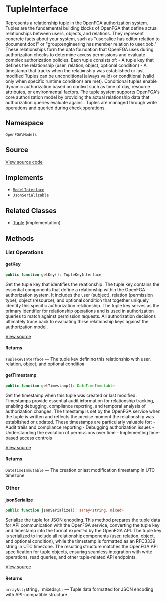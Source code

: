 # TupleInterface

Represents a relationship tuple in the OpenFGA authorization system. Tuples are the fundamental building blocks of OpenFGA that define actual relationships between users, objects, and relations. They represent concrete facts about your system, such as &quot;user:alice has editor relation to document:doc1&quot; or &quot;group:engineering has member relation to user:bob.&quot; These relationships form the data foundation that OpenFGA uses during authorization checks to determine access permissions and evaluate complex authorization policies. Each tuple consists of: - A tuple key that defines the relationship (user, relation, object, optional condition) - A timestamp that tracks when the relationship was established or last modified Tuples can be unconditional (always valid) or conditional (valid only when specific runtime conditions are met). Conditional tuples enable dynamic authorization based on context such as time of day, resource attributes, or environmental factors. The tuple system supports OpenFGA&#039;s core authorization model by providing the actual relationship data that authorization queries evaluate against. Tuples are managed through write operations and queried during check operations.

## Namespace

`OpenFGA\Models`

## Source

[View source code](https://github.com/evansims/openfga-php/blob/main/src/Models/TupleInterface.php)

## Implements

* [`ModelInterface`](ModelInterface.md)
* `JsonSerializable`

## Related Classes

* [Tuple](Models/Tuple.md) (implementation)

## Methods

### List Operations

#### getKey

```php
public function getKey(): TupleKeyInterface

```

Get the tuple key that identifies the relationship. The tuple key contains the essential components that define a relationship within the OpenFGA authorization system. It includes the user (subject), relation (permission type), object (resource), and optional condition that together uniquely identify this specific authorization relationship. The tuple key serves as the primary identifier for relationship operations and is used in authorization queries to match against permission requests. All authorization decisions ultimately trace back to evaluating these relationship keys against the authorization model.

[View source](https://github.com/evansims/openfga-php/blob/main/src/Models/TupleInterface.php#L54)

#### Returns

[`TupleKeyInterface`](TupleKeyInterface.md) — The tuple key defining this relationship with user, relation, object, and optional condition

#### getTimestamp

```php
public function getTimestamp(): DateTimeImmutable

```

Get the timestamp when this tuple was created or last modified. Timestamps provide essential audit information for relationship tracking, enabling debugging, compliance reporting, and temporal analysis of authorization changes. The timestamp is set by the OpenFGA service when the tuple is written and reflects the precise moment the relationship was established or updated. These timestamps are particularly valuable for: - Audit trails and compliance reporting - Debugging authorization issues - Understanding the evolution of permissions over time - Implementing time-based access controls

[View source](https://github.com/evansims/openfga-php/blob/main/src/Models/TupleInterface.php#L73)

#### Returns

`DateTimeImmutable` — The creation or last modification timestamp in UTC timezone

### Other

#### jsonSerialize

```php
public function jsonSerialize(): array<string, mixed>

```

Serialize the tuple for JSON encoding. This method prepares the tuple data for API communication with the OpenFGA service, converting the tuple key and timestamp into the format expected by the OpenFGA API. The tuple key is serialized to include all relationship components (user, relation, object, and optional condition), while the timestamp is formatted as an RFC3339 string in UTC timezone. The resulting structure matches the OpenFGA API specification for tuple objects, ensuring seamless integration with write operations, read queries, and other tuple-related API endpoints.

[View source](https://github.com/evansims/openfga-php/blob/main/src/Models/TupleInterface.php#L91)

#### Returns

`array&lt;`string`, `mixed`&gt;` — Tuple data formatted for JSON encoding with API-compatible structure
